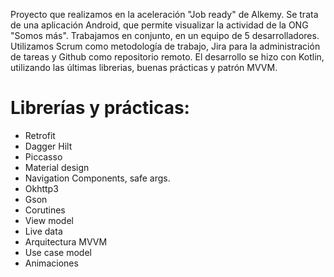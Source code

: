  Proyecto que realizamos en la aceleración "Job ready" de Alkemy. Se trata de una aplicación Android, que permite visualizar la actividad de la ONG "Somos más".
 Trabajamos en conjunto, en un equipo de 5 desarrolladores. Utilizamos Scrum como metodología de trabajo, Jira para la administración de tareas y Github como repositorio remoto.
 El desarrollo se hizo con Kotlin, utilizando las últimas librerias, buenas prácticas y patrón MVVM.

# Librerías y prácticas:

* Retrofit
* Dagger Hilt
* Piccasso
* Material design
* Navigation Components, safe args.
* Okhttp3
* Gson
* Corutines
* View model
* Live data
* Arquitectura MVVM
* Use case model
* Animaciones
